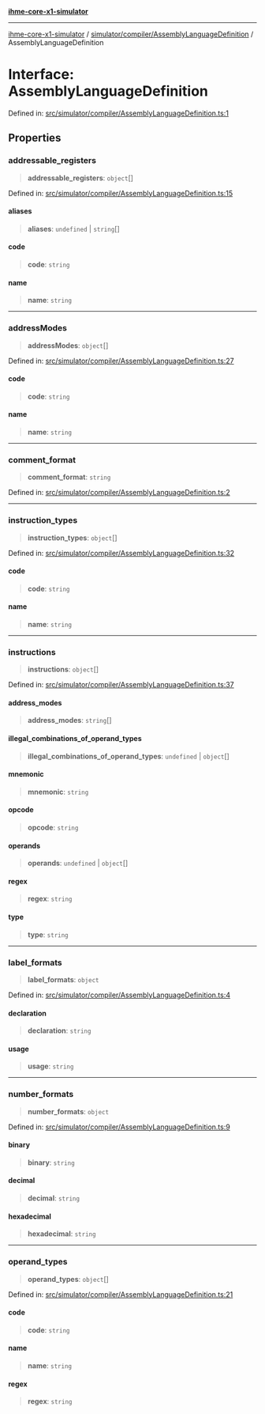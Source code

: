 [**ihme-core-x1-simulator**](../../../../README.md)

***

[ihme-core-x1-simulator](../../../../modules.md) / [simulator/compiler/AssemblyLanguageDefinition](../README.md) / AssemblyLanguageDefinition

# Interface: AssemblyLanguageDefinition

Defined in: [src/simulator/compiler/AssemblyLanguageDefinition.ts:1](https://github.com/ProgrammIt/CPU-Simulator/blob/7552359f9aa6207ad192c9a5fcb9c9063dd40c2c/src/simulator/compiler/AssemblyLanguageDefinition.ts#L1)

## Properties

### addressable\_registers

> **addressable\_registers**: `object`[]

Defined in: [src/simulator/compiler/AssemblyLanguageDefinition.ts:15](https://github.com/ProgrammIt/CPU-Simulator/blob/7552359f9aa6207ad192c9a5fcb9c9063dd40c2c/src/simulator/compiler/AssemblyLanguageDefinition.ts#L15)

#### aliases

> **aliases**: `undefined` \| `string`[]

#### code

> **code**: `string`

#### name

> **name**: `string`

***

### addressModes

> **addressModes**: `object`[]

Defined in: [src/simulator/compiler/AssemblyLanguageDefinition.ts:27](https://github.com/ProgrammIt/CPU-Simulator/blob/7552359f9aa6207ad192c9a5fcb9c9063dd40c2c/src/simulator/compiler/AssemblyLanguageDefinition.ts#L27)

#### code

> **code**: `string`

#### name

> **name**: `string`

***

### comment\_format

> **comment\_format**: `string`

Defined in: [src/simulator/compiler/AssemblyLanguageDefinition.ts:2](https://github.com/ProgrammIt/CPU-Simulator/blob/7552359f9aa6207ad192c9a5fcb9c9063dd40c2c/src/simulator/compiler/AssemblyLanguageDefinition.ts#L2)

***

### instruction\_types

> **instruction\_types**: `object`[]

Defined in: [src/simulator/compiler/AssemblyLanguageDefinition.ts:32](https://github.com/ProgrammIt/CPU-Simulator/blob/7552359f9aa6207ad192c9a5fcb9c9063dd40c2c/src/simulator/compiler/AssemblyLanguageDefinition.ts#L32)

#### code

> **code**: `string`

#### name

> **name**: `string`

***

### instructions

> **instructions**: `object`[]

Defined in: [src/simulator/compiler/AssemblyLanguageDefinition.ts:37](https://github.com/ProgrammIt/CPU-Simulator/blob/7552359f9aa6207ad192c9a5fcb9c9063dd40c2c/src/simulator/compiler/AssemblyLanguageDefinition.ts#L37)

#### address\_modes

> **address\_modes**: `string`[]

#### illegal\_combinations\_of\_operand\_types

> **illegal\_combinations\_of\_operand\_types**: `undefined` \| `object`[]

#### mnemonic

> **mnemonic**: `string`

#### opcode

> **opcode**: `string`

#### operands

> **operands**: `undefined` \| `object`[]

#### regex

> **regex**: `string`

#### type

> **type**: `string`

***

### label\_formats

> **label\_formats**: `object`

Defined in: [src/simulator/compiler/AssemblyLanguageDefinition.ts:4](https://github.com/ProgrammIt/CPU-Simulator/blob/7552359f9aa6207ad192c9a5fcb9c9063dd40c2c/src/simulator/compiler/AssemblyLanguageDefinition.ts#L4)

#### declaration

> **declaration**: `string`

#### usage

> **usage**: `string`

***

### number\_formats

> **number\_formats**: `object`

Defined in: [src/simulator/compiler/AssemblyLanguageDefinition.ts:9](https://github.com/ProgrammIt/CPU-Simulator/blob/7552359f9aa6207ad192c9a5fcb9c9063dd40c2c/src/simulator/compiler/AssemblyLanguageDefinition.ts#L9)

#### binary

> **binary**: `string`

#### decimal

> **decimal**: `string`

#### hexadecimal

> **hexadecimal**: `string`

***

### operand\_types

> **operand\_types**: `object`[]

Defined in: [src/simulator/compiler/AssemblyLanguageDefinition.ts:21](https://github.com/ProgrammIt/CPU-Simulator/blob/7552359f9aa6207ad192c9a5fcb9c9063dd40c2c/src/simulator/compiler/AssemblyLanguageDefinition.ts#L21)

#### code

> **code**: `string`

#### name

> **name**: `string`

#### regex

> **regex**: `string`
